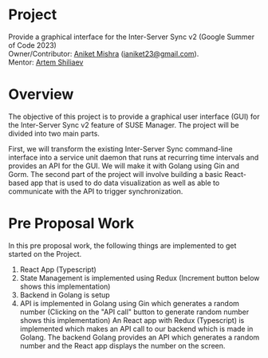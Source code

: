 # Project
Provide a graphical interface for the Inter-Server Sync v2 (Google Summer of Code 2023)    
Owner/Contributor: [Aniket Mishra](https://github.com/iAniket23) (ianiket23@gmail.com).   
Mentor: [Artem Shiliaev](https://github.com/avshiliaev)

# Overview 
The objective of this project is to provide a graphical user interface (GUI) for the Inter-Server Sync v2 feature of SUSE Manager. The project will be divided into two main parts.

First, we will transform the existing Inter-Server Sync command-line interface into a service unit daemon that runs at recurring time intervals and provides an API for the GUI. We will make it with Golang using Gin and Gorm.
The second part of the project will involve building a basic React-based app that is used to do data visualization as well as able to communicate with the API to trigger synchronization.

# Pre Proposal Work 
In this pre proposal work, the following things are implemented to get started on the Project.
  1. React App (Typescript)
  2. State Management is implemented using Redux (Increment button below shows this implementation)
  3. Backend in Golang is setup
  4. API is implemented in Golang using Gin which generates a random number (Clicking on the "API call" button to generate random number shows this       implementation)
An React app with Redux (Typescript) is implemented which makes an API call to our backend which is made in Golang. The backend Golang provides an API which generates a random number and the React app displays the number on the screen.
